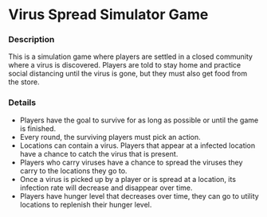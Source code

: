 # Virus Spread Simulator Game

### Description
This is a simulation game where players are settled in a closed community where a virus
is discovered. Players are told to stay home and practice social distancing until the 
virus is gone, but they must also get food from the store.

### Details
* Players have the goal to survive for as long as possible or until the game is finished.
* Every round, the surviving players must pick an action.
* Locations can contain a virus. Players that appear at a infected location have a
chance to catch the virus that is present.
* Players who carry viruses have a chance to spread the viruses they carry to the 
locations they go to.
* Once a virus is picked up by a player or is spread at a location, its infection
rate will decrease and disappear over time. 
* Players have hunger level that decreases over time, they can go to utility locations
to replenish their hunger level.
